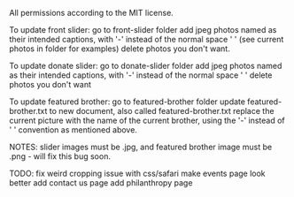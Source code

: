All permissions according to the MIT license.

To update front slider:
go to front-slider folder
add jpeg photos named as their intended captions, with '-' instead of the normal space ' '
(see current photos in folder for examples)
delete photos you don't want.

To update donate slider:
go to donate-slider folder
add jpeg photos named as their intended captions, with '-' instead of the normal space ' '
delete photos you don't want

To update featured brother:
go to featured-brother folder
update featured-brother.txt to new document, also called featured-brother.txt
replace the current picture with the name of the current brother, using the '-' instead of ' ' convention as mentioned above. 

NOTES:
slider images must be .jpg, and featured brother image must be .png - will fix this bug soon.

TODO:
fix weird cropping issue with css/safari
make events page look better
add contact us page
add philanthropy page
